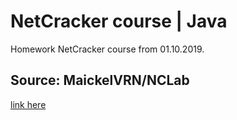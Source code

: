 # NetCracker course | Java

Homework NetCracker course from 01.10.2019.

## Source: MaickelVRN/NCLab
[link here](https://github.com/MaickelVRN/NCLab) 
